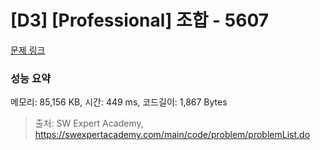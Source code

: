 # [D3] [Professional] 조합 - 5607 

[문제 링크](https://swexpertacademy.com/main/code/problem/problemDetail.do?contestProbId=AWXGKdbqczEDFAUo) 

### 성능 요약

메모리: 85,156 KB, 시간: 449 ms, 코드길이: 1,867 Bytes



> 출처: SW Expert Academy, https://swexpertacademy.com/main/code/problem/problemList.do